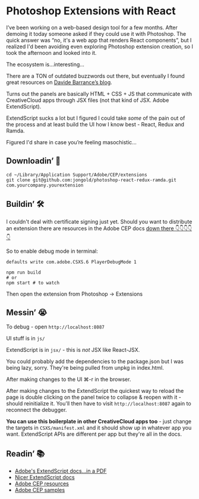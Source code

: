 # Photoshop Extensions with React

I’ve been working on a web-based design tool for a few months. After demoing it
today someone asked if they could use it with Photoshop. The quick answer was
“no, it's a web app that renders React components”, but I realized I'd been
avoiding even exploring Photoshop extension creation, so I took the afternoon
and looked into it.

The ecosystem is…interesting…

There are a TON of outdated buzzwords out there, but eventually I found great
resources on [Davide Barrance’s blog](http://www.davidebarranca.com/).

Turns out the panels are basically HTML + CSS + JS that communicate with
CreativeCloud apps through JSX files (not that kind of JSX. Adobe ExtendScript).

ExtendScript sucks a lot but I figured I could take _some_ of the pain out of
the process and at least build the UI how I know best - React, Redux and Ramda.

Figured I'd share in case you’re feeling masochistic…

## Downloadin’ 💾
```shell
cd ~/Library/Application Support/Adobe/CEP/extensions
git clone git@github.com:jongold/photoshop-react-redux-ramda.git com.yourcompany.yourextension
```

## Buildin’ 🛠
I couldn't deal with certificate signing just yet. Should you want to distribute
an extension there are resources in the Adobe CEP docs [down there 👇👇👇👇👇](https://github.com/jongold/photoshop-react-redux-ramda/#readin-)

So to enable debug mode in terminal:
```shell
defaults write com.adobe.CSXS.6 PlayerDebugMode 1
```

```shell
npm run build
# or
npm start # to watch
```

Then open the extension from Photoshop -> Extensions

## Messin’ 😭

To debug - open `http://localhost:8087`

UI stuff is in `js/`

ExtendScript is in `jsx/` - this is _not_ JSX like React-JSX.

You could probably add the dependencies to the package.json but I was being lazy, sorry. They're being pulled from unpkg in index.html.

After making changes to the UI ⌘-r in the browser.

After making changes to the ExtendScript the quickest way to
reload the page is double clicking on the panel twice to collapse & reopen with
it - should reinitialize it. You'll then have to visit `http://localhost:8087`
again to reconnect the debugger.

**You can use this boilerplate in other CreativeCloud apps too** - just change the targets in `CSXS/manifest.xml` and it should show up in whatever app you want. ExtendScript APIs are different per app but they're all in the docs.

## Readin’ 📚
- [Adobe's ExtendScript docs…in a PDF](http://wwwimages.adobe.com/content/dam/Adobe/en/devnet/photoshop/pdfs/photoshop-cc-javascript-ref-2015.pdf)
- [Nicer ExtendScript docs](http://yearbook.github.io/esdocs/)
- [Adobe CEP resources](https://github.com/Adobe-CEP/CEP-Resources)
- [Adobe CEP samples](https://github.com/Adobe-CEP/Samples)
